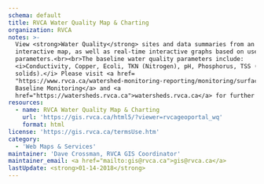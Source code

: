 ```yaml
---
schema: default
title: RVCA Water Quality Map & Charting
organization: RVCA
notes: >-
  View <strong>Water Quality</strong> sites and data summaries from an
  interactive map, as well as real-time interactive graphs based on user-defined
  parameters.<br><br>The baseline water quality parameters include:
  <i>Conductivity, Copper, Ecoli, TKN (Nitrogen), pH, Phosphorus, TSS (suspended
  solids).</i> Please visit <a href=
  "https://www.rvca.ca/watershed-monitoring-reporting/monitoring/surface-water-quality#water-chemistry">RVCA
  Baseline Monitoring</a> and <a
  href="https://watersheds.rvca.ca">watersheds.rvca.ca</a> for further info.
resources:
  - name: RVCA Water Quality Map & Charting
    url: 'https://gis.rvca.ca/html5/?viewer=rvcageoportal_wq'
    format: html
license: 'https://gis.rvca.ca/termsUse.htm'
category:
  - 'Web Maps & Services'
maintainer: 'Dave Crossman, RVCA GIS Coordinator'
maintainer_email: <a href="mailto:gis@rvca.ca">gis@rvca.ca</a>
lastUpdate: <strong>01-14-2018</strong>
---
```

